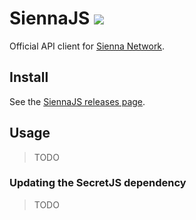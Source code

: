 # SiennaJS [![](https://img.shields.io/github/package-json/v/SiennaNetwork/siennajs?label=siennajs&style=flat-square)](./CONTRIBUTING.md)

Official API client for [Sienna Network](https://sienna.network/).

## Install

See the [SiennaJS releases page](https://github.com/SiennaNetwork/siennajs/releases).

## Usage

> TODO

### Updating the SecretJS dependency

> TODO
